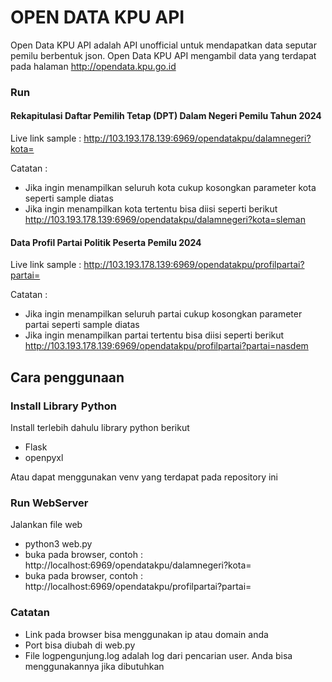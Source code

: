 # OPEN DATA KPU API

Open Data KPU API adalah API unofficial untuk mendapatkan data seputar pemilu berbentuk json. Open Data KPU API mengambil data yang terdapat pada halaman http://opendata.kpu.go.id

### Run
#### Rekapitulasi Daftar Pemilih Tetap (DPT) Dalam Negeri Pemilu Tahun 2024
Live link sample : http://103.193.178.139:6969/opendatakpu/dalamnegeri?kota=

Catatan : 
- Jika ingin menampilkan seluruh kota cukup kosongkan parameter kota seperti sample diatas
- Jika ingin menampilkan kota tertentu bisa diisi seperti berikut http://103.193.178.139:6969/opendatakpu/dalamnegeri?kota=sleman


#### Data Profil Partai Politik Peserta Pemilu 2024
Live link sample : http://103.193.178.139:6969/opendatakpu/profilpartai?partai=

Catatan : 
- Jika ingin menampilkan seluruh partai cukup kosongkan parameter partai seperti sample diatas
- Jika ingin menampilkan partai tertentu bisa diisi seperti berikut http://103.193.178.139:6969/opendatakpu/profilpartai?partai=nasdem

## Cara penggunaan

### Install Library Python

Install terlebih dahulu library python berikut
- Flask
- openpyxl

Atau dapat menggunakan venv yang terdapat pada repository ini

### Run WebServer
Jalankan file web
- python3 web.py
- buka pada browser, contoh : http://localhost:6969/opendatakpu/dalamnegeri?kota=
- buka pada browser, contoh : http://localhost:6969/opendatakpu/profilpartai?partai=

### Catatan
- Link pada browser bisa menggunakan ip atau domain anda
- Port bisa diubah di web.py
- File logpengunjung.log adalah log dari pencarian user. Anda bisa menggunakannya jika dibutuhkan